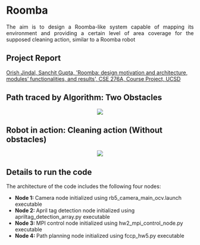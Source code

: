 # Roomba

<p align="justify">
The aim is to design a Roomba-like system capable of mapping its environment and providing a certain level of area coverage for the supposed cleaning action, similar to a Roomba robot
</p>

## Project Report
[Orish Jindal, Sanchit Gupta, 'Roomba: design motivation and architecture, modules’ functionalities, and results', CSE 276A, Course Project, UCSD](https://github.com/ojindal/Robot_in_action-Roomba/blob/main/CSE276A%20HW5%20Report.pdf)

## Path traced by Algorithm: Two Obstacles 
<p align="center">
  <img src = "https://user-images.githubusercontent.com/89351094/209572628-7fc27b92-47c3-4042-ba8b-b0e744d0097a.png"/>
 </p>

 
 ## Robot in action: Cleaning action (Without obstacles)
<p align="center">
  <img src = "https://user-images.githubusercontent.com/89351094/209573403-fcacd706-24b1-4732-8807-c9af0dad67ef.gif"/>
</p>


## Details to run the code

The architecture of the code includes the following four nodes:

* <b> Node 1: </b> Camera node initialized using rb5_camera_main_ocv.launch executable
* <b> Node 2: </b> April tag detection node initialized using apriltag_detection_array.py executable
* <b> Node 3: </b> MPI control node initialized using hw2_mpi_control_node.py executable
* <b> Node 4: </b> Path planning node initialized using fccp_hw5.py executable
